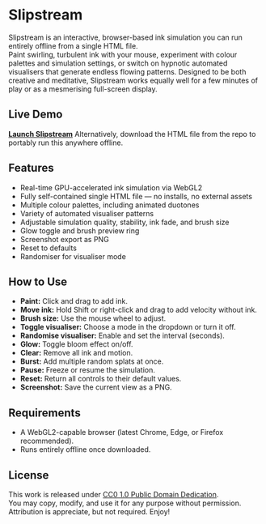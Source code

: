 # Slipstream

Slipstream is an interactive, browser-based ink simulation you can run entirely offline from a single HTML file.  
Paint swirling, turbulent ink with your mouse, experiment with colour palettes and simulation settings, or switch on hypnotic automated visualisers that generate endless flowing patterns. Designed to be both creative and meditative, Slipstream works equally well for a few minutes of play or as a mesmerising full-screen display.

## Live Demo
[**Launch Slipstream**](https://swiftredvox.github.io/slipstream/Slipstream_V40.html)
Alternatively, download the HTML file from the repo to portably run this anywhere offline. 

## Features
- Real-time GPU-accelerated ink simulation via WebGL2
- Fully self-contained single HTML file — no installs, no external assets
- Multiple colour palettes, including animated duotones
- Variety of automated visualiser patterns
- Adjustable simulation quality, stability, ink fade, and brush size
- Glow toggle and brush preview ring
- Screenshot export as PNG
- Reset to defaults
- Randomiser for visualiser mode

## How to Use
- **Paint:** Click and drag to add ink.  
- **Move ink:** Hold Shift or right-click and drag to add velocity without ink.  
- **Brush size:** Use the mouse wheel to adjust.  
- **Toggle visualiser:** Choose a mode in the dropdown or turn it off.  
- **Randomise visualiser:** Enable and set the interval (seconds).  
- **Glow:** Toggle bloom effect on/off.  
- **Clear:** Remove all ink and motion.  
- **Burst:** Add multiple random splats at once.  
- **Pause:** Freeze or resume the simulation.  
- **Reset:** Return all controls to their default values.  
- **Screenshot:** Save the current view as a PNG.

## Requirements
- A WebGL2-capable browser (latest Chrome, Edge, or Firefox recommended).
- Runs entirely offline once downloaded.

## License
This work is released under [CC0 1.0 Public Domain Dedication](https://creativecommons.org/publicdomain/zero/1.0/).  
You may copy, modify, and use it for any purpose without permission. Attribution is appreciate, but not required. Enjoy! 
